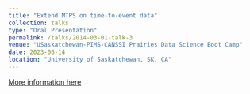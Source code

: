 ```yaml
---
title: "Extend MTPS on time-to-event data"
collection: talks
type: "Oral Presentation"
permalink: /talks/2014-03-01-talk-3
venue: "USaskatchewan-PIMS-CANSSI Prairies Data Science Boot Camp"
date: 2023-06-14
location: "University of Saskatchewan, SK, CA"
---
```


[More information here](https://www.pims.math.ca/scientific-event/230607-upcpdsbc)
 
